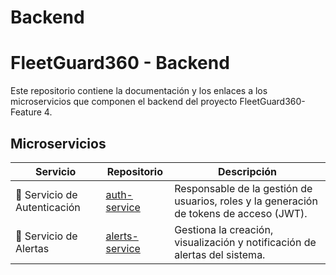 # Backend

# FleetGuard360 - Backend

Este repositorio contiene la documentación y los enlaces a los microservicios que componen el backend del proyecto FleetGuard360-Feature 4.

## Microservicios

| Servicio | Repositorio | Descripción |
|----------|-------------|-------------|
| 🔐 Servicio de Autenticación | [auth-service](https://github.com/CodeFactory-FleetGuard360-EV04/authentication.git) | Responsable de la gestión de usuarios, roles y la generación de tokens de acceso (JWT). |
| 🔔 Servicio de Alertas | [alerts-service](https://github.com/CodeFactory-FleetGuard360-EV04/alerts-service.git) | Gestiona la creación, visualización y notificación de alertas del sistema. |
